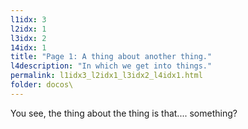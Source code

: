 ```yaml
---
l1idx: 3
l2idx: 1
l3idx: 2
14idx: 1
title: "Page 1: A thing about another thing."
l4description: "In which we get into things."
permalink: l1idx3_l2idx1_l3idx2_l4idx1.html
folder: docos\
---
```


You see, the thing about the thing is that.... something?